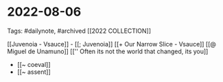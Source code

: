 # 2022-08-06
Tags: #dailynote, #archived 
[[2022 COLLECTION]]

[[Juvenoia - Vsauce]] - [[; Juvenoia]]
[[+ Our Narrow Slice - Vsauce]]
[[@ Miguel de Unamuno]]
[['' Often its not the world that changed, its you]]

- [[~ coeval]]
- [[~ assent]]


